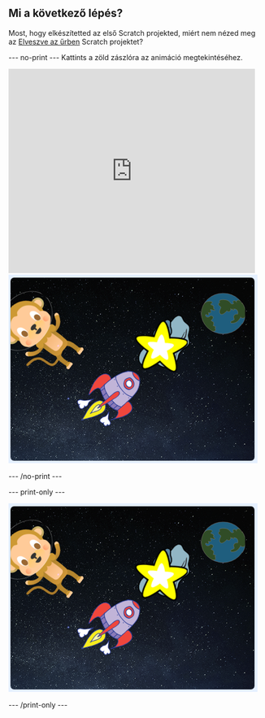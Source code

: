 ## Mi a következő lépés?

Most, hogy elkészítetted az első Scratch projekted, miért nem nézed meg az [Elveszve az űrben](https://projects.raspberrypi.org/en/projects/lost-in-space?utm_source=pathway&utm_medium=whatnext&utm_campaign=projects) Scratch projektet?

\--- no-print \--- Kattints a zöld zászlóra az animáció megtekintéséhez.

<div class="scratch-preview">
  <iframe allowtransparency="true" width="485" height="402" src="https://scratch.mit.edu/projects/embed/276873231/?autostart=false" frameborder="0" scrolling="no"></iframe>
  <img src="images/space-final.png">
</div>

\--- /no-print \---

\--- print-only \---

![Teljes projekt](images/space-final.png)

\--- /print-only \---